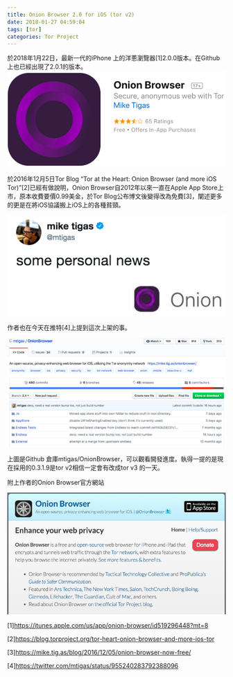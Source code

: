 ```yaml
---
title: Onion Browser 2.0 for iOS (tor v2)
date: 2018-01-27 04:59:04
tags: [tor]
categories: Tor Project
---
```

於2018年1月22日，最新一代的iPhone 上的洋蔥瀏覽器[1]2.0.0版本。在Github上也已經出現了2.0.1的版本。
![](/image/tor21.png)

<!-- more --> 

於2016年12月5日Tor Blog “Tor at the Heart: Onion Browser (and more iOS Tor)”[2]已經有做說明，Onion Browser自2012年以來一直在Apple App Store上市，原本收費要價0.99美金，於Tor Blog公布博文後變得改為免費[3]，闡述更多的更是在將iOS協議搬上iOS上的各種貧頸。

![](/image/tor22.png)

作者也在今天在推特[4]上提到這次上架的事。

![](/image/tor23.png)

上圖是Github 倉庫mtigas/OnionBrowser，可以觀看開發進度。執得一提的是現在採用的0.3.1.9是tor v2相信一定會有改成tor v3 的一天。

附上作者的Onion Browser官方網站

![](/image/tor24.png)

[1]https://itunes.apple.com/us/app/onion-browser/id519296448?mt=8

[2]https://blog.torproject.org/tor-heart-onion-browser-and-more-ios-tor

[3]https://mike.tig.as/blog/2016/12/05/onion-browser-now-free/

[4]https://twitter.com/mtigas/status/955240283792388096